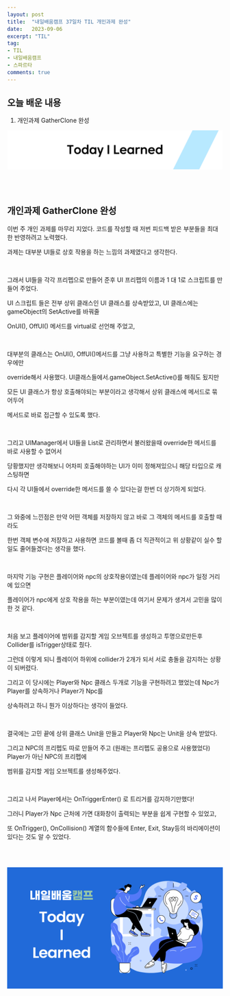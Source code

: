 ```yaml
---
layout: post
title:  "내일배움캠프 37일차 TIL 개인과제 완성"
date:   2023-09-06
excerpt: "TIL"
tag:
- TIL
- 내일배움캠프
- 스파르타
comments: true
---
```



## 오늘 배운 내용

1. 개인과제 GatherClone 완성

![nbcbanner](/assets/img/TILbanner.png)

<br/>
<br/>

## 개인과제 GatherClone 완성

이번 주 개인 과제를 마무리 지었다. 코드를 작성할 때 저번 피드백 받은 부분들을 최대한 반영하려고 노력했다.

과제는 대부분 UI들로 상호 작용을 하는 느낌의 과제였다고 생각한다.

<br/>

그래서 UI들을 각각 프리펩으로 만들어 준후 UI 프리펩의 이름과 1 대 1로 스크립트를 만들어 주었다.

UI 스크립트 들은 전부 상위 클래스인 UI 클래스를 상속받았고, UI 클래스에는 gameObject의 SetActive를 바꿔줄

OnUI(), OffUI() 메서드를 virtual로 선언해 주었고,

<br/>

대부분의 클래스는 OnUI(), OffUI()메서드를 그냥 사용하고 특별한 기능을 요구하는 경우에만

override해서 사용했다. UI클래스들에서.gameObject.SetActive()를 해줘도 됬지만

모든 UI 클래스가 항상 호출해야되는 부분이라고 생각해서 상위 클래스에 메서드로 묶어두어 

메서드로 바로 접근할 수 있도록 했다.

<br/>

그리고 UIManager에서 UI들을 List로 관리하면서 불러왔을때 override한 메서드를 바로 사용할 수 없어서

당황했지만 생각해보니 어차피 호출해야하는 UI가 이미 정해져있으니 해당 타입으로 캐스팅하면

다시 각 UI들에서 override한 메서드를 쓸 수 있다는걸 한번 더 상기하게 되었다.

<br/>

그 와중에 느낀점은 만약 어떤 객체를 저장하지 않고 바로 그 객체의 메서드를 호출할 때라도

한번 객체 변수에 저장하고 사용하면 코드를 볼때 좀 더 직관적이고 위 상황같이 실수 할 일도 줄어들겠다는 생각을 했다.

<br/>

마지막 기능 구현은 플레이어와 npc의 상호작용이였는데 플레이어와 npc가 일정 거리에 있으면

플레이어가 npc에게 상호 작용을 하는 부분이였는데 여기서 문제가 생겨서 고민을 많이 한 것 같다.

<br/>

처음 보고 플레이어에 범위를 감지할 게임 오브젝트를 생성하고 투명으로만든후 Collider를 isTrigger상태로 줬다.

그런데 이렇게 되니 플레이어 하위에 collider가 2개가 되서 서로 충돌을 감지하는 상황이 되버렸다.

그리고 이 당시에는 Player와 Npc 클래스 두개로 기능을 구현하려고 했었는데 Npc가 Player를 상속하거나 Player가 Npc를

상속하려고 하니 뭔가 이상하다는 생각이 들었다.

<br/>

결국에는 고민 끝에 상위 클래스 Unit을 만들고 Player와 Npc는 Unit을 상속 받았다.

그리고 NPC의 프리펩도 따로 만들어 주고 (원래는 프리펩도 공용으로 사용했었다) Player가 아닌 NPC의 프리펩에

범위를 감지할 게임 오브젝트를 생성해주었다.

<br/>

그리고 나서 Player에서는 OnTriggerEnter() 로 트리거를 감지하기만했다!

그러니 Player가 Npc 근처에 가면 대화창이 출력되는 부분을 쉽게 구현할 수 있었고,

또 OnTrigger(), OnCollision() 계열의 함수들에 Enter, Exit, Stay등의 바리에이션이 있다는 것도 알 수 있었다.



<br/>
<br/>

![nbcthumbnail](/assets/img/thumbnail-image.png)